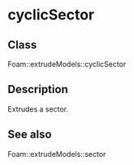 # cyclicSector 
## Class
Foam::extrudeModels::cyclicSector

## Description
Extrudes a sector.

## See also
Foam::extrudeModels::sector

